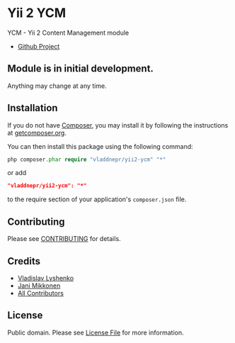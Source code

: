 # Yii 2 YCM

YCM - Yii 2 Content Management module

- [Github Project](https://github.com/vladdnepr/yii2-ycm)

## Module is in initial development.

Anything may change at any time.

## Installation

If you do not have [Composer](http://getcomposer.org/), you may install it by following the instructions
at [getcomposer.org](http://getcomposer.org/doc/00-intro.md#installation-nix).

You can then install this package using the following command:

```php
php composer.phar require "vladdnepr/yii2-ycm" "*"
```
or add

```json
"vladdnepr/yii2-ycm": "*"
```

to the require section of your application's `composer.json` file.

## Contributing

Please see [CONTRIBUTING](CONTRIBUTING.md) for details.

## Credits

- [Vladislav Lyshenko](https://github.com/vladdnepr)
- [Jani Mikkonen](https://github.com/janisto)
- [All Contributors](../../contributors)

## License

Public domain. Please see [License File](LICENSE.md) for more information.
